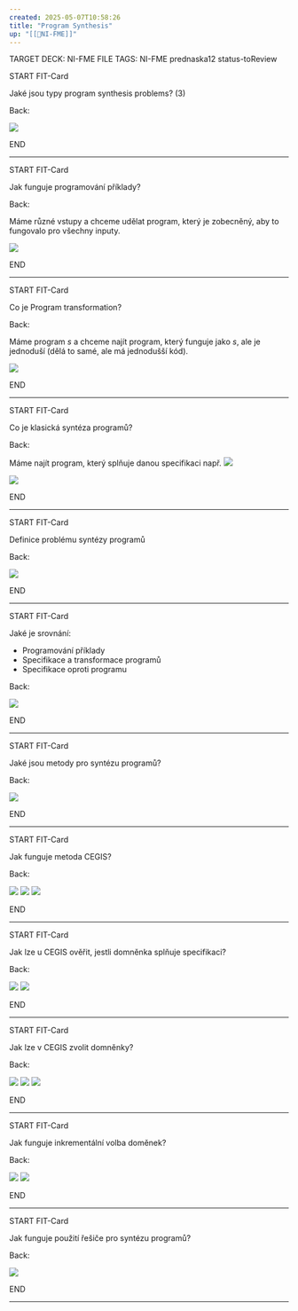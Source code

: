 ```yaml
---
created: 2025-05-07T10:58:26
title: "Program Synthesis"
up: "[[📖NI-FME]]"
---
```


TARGET DECK: NI-FME
FILE TAGS: NI-FME prednaska12 status-toReview


START
FIT-Card

Jaké jsou typy program synthesis problems? (3)

Back:

![](../../Assets/Pasted%20image%2020250507110157.png)
<!--ID: 1746871652257-->
END

---


START
FIT-Card

Jak funguje programování příklady?

Back:

Máme různé vstupy a chceme udělat program, který je zobecněný, aby to fungovalo pro všechny inputy.

![](../../Assets/Pasted%20image%2020250507110337.png)
<!--ID: 1746871652265-->
END

---


START
FIT-Card

Co je Program transformation?

Back:

Máme program $s$ a chceme najít program, který funguje jako $s$, ale je jednoduší (dělá to samé, ale má jednodušší kód).

![](../../Assets/Pasted%20image%2020250507110526.png)
<!--ID: 1746871652270-->
END

---


START
FIT-Card

Co je klasická syntéza programů?

Back:

Máme najít program, který splňuje danou specifikaci např.
![](../../Assets/Pasted%20image%2020250507110851.png)

<!-- DetailInfoStart -->
![](../../Assets/Pasted%20image%2020250507110857.png)
<!-- DetailInfoEnd -->
<!--ID: 1746871652275-->
END

---


START
FIT-Card

Definice problému syntézy programů

Back:

![](../../Assets/Pasted%20image%2020250507111317.png)
<!--ID: 1746871652279-->
END

---


START
FIT-Card

Jaké je srovnání:
- Programování příklady
- Specifikace a transformace programů
- Specifikace oproti programu

Back:

![](../../Assets/Pasted%20image%2020250507111350.png)
<!--ID: 1746871652282-->
END

---


START
FIT-Card

Jaké jsou metody pro syntézu programů?

Back:

![](../../Assets/Pasted%20image%2020250507111412.png)
<!--ID: 1746871652286-->
END

---


START
FIT-Card

Jak funguje metoda CEGIS?

Back:

![](../../Assets/Pasted%20image%2020250507111453.png)
![](../../Assets/Pasted%20image%2020250507111503.png)
![](../../Assets/Pasted%20image%2020250507111510.png)
<!--ID: 1746871652291-->
END

---


START
FIT-Card

Jak lze u CEGIS ověřit, jestli domněnka splňuje specifikaci?

Back:

![](../../Assets/Pasted%20image%2020250507111548.png)
![](../../Assets/Pasted%20image%2020250507111556.png)
<!--ID: 1746871652295-->
END

---


START
FIT-Card

Jak lze v CEGIS zvolit domněnky?

Back:

![](../../Assets/Pasted%20image%2020250507111618.png)
![](../../Assets/Pasted%20image%2020250507111630.png)
![](../../Assets/Pasted%20image%2020250507111643.png)
<!--ID: 1746871652299-->
END

---


START
FIT-Card

Jak funguje inkrementální volba doměnek?

Back:

![](../../Assets/Pasted%20image%2020250507111707.png)
![](../../Assets/Pasted%20image%2020250507111713.png)
<!--ID: 1746871652304-->
END

---


START
FIT-Card

Jak funguje použití řešiče pro syntézu programů?

Back:

![](../../Assets/Pasted%20image%2020250507111746.png)
<!--ID: 1746871652308-->
END

---
